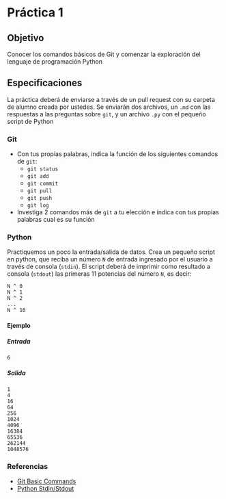 # Práctica 1

## Objetivo

Conocer los comandos básicos de Git y comenzar la exploración del lenguaje de programación Python

## Especificaciones

La práctica deberá de enviarse a través de un pull request con su carpeta de alumno creada por ustedes. Se enviarán dos archivos, un `.md` con las respuestas a las preguntas sobre `git`, y un archivo `.py` con el pequeño script de Python

### Git

* Con tus propias palabras, indica la función de los siguientes comandos de `git`:
  * `git status`
  * `git add`
  * `git commit`
  * `git pull`
  * `git push`
  * `git log`
* Investiga 2 comandos más de `git` a tu elección e indica con tus propias palabras cual es su función

### Python

Practiquemos un poco la entrada/salida de datos. Crea un pequeño script en python, que reciba un número `N` de entrada ingresado por el usuario a través de consola (`stdin`). El script deberá de imprimir como resultado a consola (`stdout`)  las primeras 11 potencias del número `N`, es decir:
```
N ^ 0
N ^ 1
N ^ 2
...
N ^ 10
```

#### Ejemplo

##### Entrada

```
6
```

##### Salida

```
1
4
16
64
256
1024
4096
16384
65536
262144
1048576
```

### Referencias

* [Git Basic Commands](https://confluence.atlassian.com/bitbucketserver/basic-git-commands-776639767.html)
* [Python Stdin/Stdout](https://anh.cs.luc.edu/python/hands-on/3.1/handsonHtml/io.html)